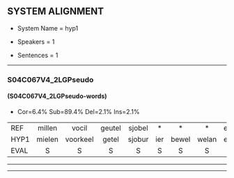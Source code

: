 
## SYSTEM ALIGNMENT

- System Name = hyp1

- Speakers = 1

- Sentences = 1

---

### S04C067V4_2LGPseudo

#### (S04C067V4_2LGPseudo-words)

- Cor=6.4%	Sub=89.4%	Del=2.1%	Ins=2.1%

|  |  |  |  |  |  |  |  |  |  |  |  |  |  |  |  |  |  |  |  |  |  |  |  |  |  |  |  |  |  |  |  |  |  |  |  |  |  |  |  |  |  |  |  |  |  |  |  |
|:--- |:---:|:---:|:---:|:---:|:---:|:---:|:---:|:---:|:---:|:---:|:---:|:---:|:---:|:---:|:---:|:---:|:---:|:---:|:---:|:---:|:---:|:---:|:---:|:---:|:---:|:---:|:---:|:---:|:---:|:---:|:---:|:---:|:---:|:---:|:---:|:---:|:---:|:---:|:---:|:---:|:---:|:---:|:---:|:---:|:---:|:---:|:---:|
| REF | millen | vocil | geutel | sjobel | * | * | * | erke |  | haweel | saarweng | gevicht | eemde | * | bepoud | orstalk | veten | * | * | * | nizung | fiewon | kneurem | vawaai | strellen | zwieten | foetbans | oonste | muider | grijnken | * | * | prilsood | vloender | milste | veurder | kloeien | ulen | orponk | * | * | ijpo | * | * | spreikje | hiffreeuw | wooien |
| HYP1 | mielen | voorkeel | getel | sjobur | ier | bewel | welan | erke | hawel | sare | gewicht | inde | be | bepaald | oorst | zalk | veten |  | ga | gewou | verpaand | misum | feon | kneuuren | vawai | strillen | zweten | voetbans | onster | medder | grenken | schilttag | brilsoot | vlunder | milster | verder | kloeien | eulen | oorpank | schading | schotin | eppe | meneur | sspreekje | hifriuw | wo | je |
| EVAL | S | S | S | S | S | S | S |  | I | S | S | S | S | S | S | S |  | D | S | S | S | S | S | S | S | S | S | S | S | S | S | S | S | S | S | S |  | S | S | S | S | S | S | S | S | S | S |
---

---
